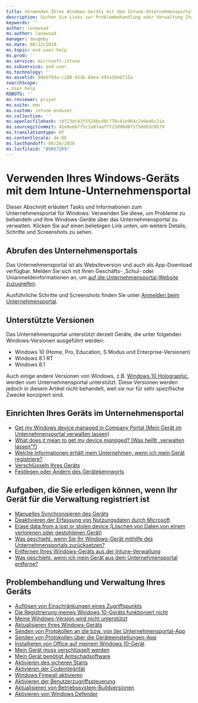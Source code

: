```yaml
---
title: Verwenden Ihres Windows-Geräts mit dem Intune-Unternehmensportal | Microsoft-Dokumentation
description: Suchen Sie Links zur Problembehandlung oder Verwaltung Ihrer mobilen Windows-Geräte aus dem Unternehmensportal
keywords: ''
author: lenewsad
ms.author: lanewsad
manager: dougeby
ms.date: 08/12/2020
ms.topic: end-user-help
ms.prod: ''
ms.service: microsoft-intune
ms.subservice: end-user
ms.technology: ''
ms.assetid: 0de5f03a-c288-423b-b9ea-493a39eb715a
searchScope:
- User help
ROBOTS: ''
ms.reviewer: priyar
ms.suite: ems
ms.custom: intune-enduser
ms.collection: ''
ms.openlocfilehash: cbf23dc82f5524bcd8c778c41e964c7a9e46c21e
ms.sourcegitcommit: 41e6e6b7f5c2a87aaf7f23d90d0f175dd63c0579
ms.translationtype: HT
ms.contentlocale: de-DE
ms.lasthandoff: 08/28/2020
ms.locfileid: "89057269"
---
```

# <a name="using-your-windows-device-with-intune-company-portal"></a>Verwenden Ihres Windows-Geräts mit dem Intune-Unternehmensportal

Dieser Abschnitt erläutert Tasks und Informationen zum Unternehmensportal für Windows. Verwenden Sie diese, um Probleme zu behandeln und Ihre Windows-Geräte über das Unternehmensportal zu verwalten. Klicken Sie auf einen beliebigen Link unten, um weitere Details, Schritte und Screenshots zu sehen.  

## <a name="how-to-get-company-portal"></a>Abrufen des Unternehmensportals
Das Unternehmensportal ist als Websiteversion und auch als App-Download verfügbar. Melden Sie sich mit Ihren Geschäfts- ,Schul- oder Unianmeldeinformationen an, um [auf die Unternehmensportal-Website zuzugreifen](https://go.microsoft.com/fwlink/?linkid=2010980).  

Ausführliche Schritte und Screenshots finden Sie unter [Anmelden beim Unternehmensportal](./sign-in-to-the-company-portal.md).

## <a name="supported-versions"></a>Unterstützte Versionen

Das Unternehmensportal unterstützt derzeit Geräte, die unter folgenden Windows-Versionen ausgeführt werden:

* Windows 10 (Home, Pro, Education, S Modus und Enterprise-Versionen)
* Windows 8.1 RT
* Windows 8.1

Auch einige andere Versionen von Windows, z.B. [Windows 10 Holographic](https://www.microsoft.com/hololens), werden vom Unternehmensportal unterstützt. Diese Versionen werden jedoch in diesem Artikel nicht behandelt, weil sie nur für sehr spezifische Zwecke konzipiert sind.

## <a name="set-up-your-device-in-the-company-portal"></a>Einrichten Ihres Geräts im Unternehmensportal
- [Get my Windows device managed in Company Portal (Mein Gerät im Unternehmensportal verwalten lassen)](windows-enrollment-company-portal.md)  
- [What does it mean to get my device *managed*? (Was heißt „verwalten lassen“?)](what-happens-if-you-install-the-company-portal-app-and-enroll-your-device-in-intune-windows.md)
- [Welche Informationen erhält mein Unternehmen, wenn ich mein Gerät registriere?](what-info-can-your-company-see-when-you-enroll-your-device-in-intune.md)
- [Verschlüsseln Ihres Geräts](encrypt-your-device-windows.md)
- [Festlegen oder Ändern des Gerätekennworts](set-or-change-your-password-windows.md)

## <a name="things-you-can-do-after-your-device-is-enrolled-in-management"></a>Aufgaben, die Sie erledigen können, wenn Ihr Gerät für die Verwaltung registriert ist
- [Manuelles Synchronisieren des Geräts](sync-your-device-manually-windows.md)
- [Deaktivieren der Erfassung von Nutzungsdaten durch Microsoft](turn-off-microsoft-usage-data-collection-windows.md)
- [Erase data from a lost or stolen device (Löschen von Daten von einem verlorenen oder gestohlenen Gerät)](reset-erase-your-device-cpwebsite.md)
- [Was geschieht, wenn Sie Ihr Windows-Gerät mithilfe des Unternehmensportals zurücksetzen?](what-happens-if-you-reset-your-device-using-the-company-portal-windows.md)
- [Entfernen Ihres Windows-Geräts aus der Intune-Verwaltung](unenroll-your-device-from-intune-windows.md)
- [Was geschieht, wenn ich mein Gerät aus dem Unternehmensportal entferne?](what-happens-if-you-unenroll-your-device-from-intune-windows.md)

## <a name="troubleshoot-and-maintain-your-device"></a>Problembehandlung und Verwaltung Ihres Geräts
* [Auflösen von Einschränkungen eines Zugriffspunkts](resolve-access-point-restrictions.md)
* [Die Registrierung meines Windows 10-Geräts funktioniert nicht](troubleshoot-your-windows-10-device-windows.md)
* [Meine Windows-Version wird nicht unterstützt](your-windows-version-isnt-yet-supported.md)
* [Aktualisieren Ihres Windows-Geräts](you-need-to-update-your-windows-device.md)
* [Senden von Protokollen an die bzw. von der Unternehmensportal-App](send-logs-to-your-it-admin-cp-windows.md)
* [Senden von Protokollen über die Geräteeinstellungen-App](send-logs-to-your-it-admin-settings-windows.md)
* [Installieren von Office auf meinem Windows 10-Gerät](install-office-windows.md)
* [Mein Gerät muss verschlüsselt werden](you-need-to-enable-windows-encryption.md)
* [Mein Gerät benötigt Antischadsoftware](your-device-needs-antimalware-software.md)
* [Aktivieren des sicheren Starts](you-need-to-enable-secure-boot-windows.md)
* [Aktivieren der Codeintegrität](you-need-to-enable-code-integrity.md)
* [Windows Firewall aktivieren](you-need-to-enable-defender-firewall-windows.md)
* [Aktivieren der Benutzerzugriffssteuerung](you-need-to-enable-uac-windows.md)
* [Aktualisieren von Betriebssystem-Buildversionen](you-need-to-update-os-build-version-windows.md)
* [Aktivieren von Windows Defender](turn-on-defender-windows.md)